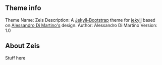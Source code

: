## Theme info

Theme Name: Zeis
Description: A [Jekyll-Bootstrap](http://jekyllbootstrap.com/) theme for [jekyll](https://github.com/mojombo/jekyll)
based on [Alessandro Di Martino's](http://alessandrodimartino.com/) design.
Author: Alessandro Di Martino
Version: 1.0

## About Zeis

Stuff here